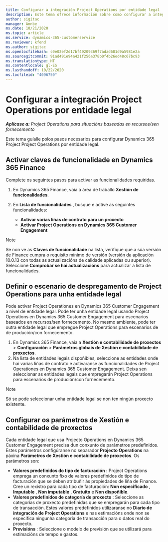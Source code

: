 ```yaml
---
title: Configurar a integración Project Operations por entidade legal
description: Este tema ofrece información sobre como configurar a integración por entidade legal en Project Operations.
author: sigitac
manager: Annbe
ms.date: 10/21/2020
ms.topic: article
ms.service: dynamics-365-customerservice
ms.reviewer: kfend
ms.author: sigitac
ms.openlocfilehash: c0e02ef2d17bf49209369f7adad681d9a5981e2a
ms.sourcegitcommit: 91ad491e94a421f256a378b0f4b26ed48c67bc93
ms.translationtype: HT
ms.contentlocale: gl-ES
ms.lasthandoff: 10/22/2020
ms.locfileid: "4096750"
---
```

# <a name="configure-project-operations-integration-per-legal-entity"></a>Configurar a integración Project Operations por entidade legal 

_**Aplícase a:** Project Operations para situacións baseadas en recursos/sen fornecemento_

Este tema guíalle polos pasos necesarios para configurar Dynamics 365 Project Project Operations por entidade legal.

## <a name="enable-feature-keys-in-dynamics-365-finance"></a>Activar claves de funcionalidade en Dynamics 365 Finance

Complete os seguintes pasos para activar as funcionalidades requiridas.

1. En Dynamics 365 Finance, vaia á área de traballo **Xestión de funcionalidades**.
2. En **Lista de funcionalidades** , busque e active as seguintes funcionalidades:
  
    - **Activar varias liñas de contrato para un proxecto**
    - **Activar Project Operations en Dynamics 365 Customer Engagement**

> [!NOTE]
> Se non ve as **Claves de funcionalidade** na lista, verifique que a súa versión de Finance cumpra o requisito mínimo de versión (versión da aplicación 10.0.13 con todas as actualizacións de calidade aplicadas ou superior). Seleccione **Comprobar se hai actualizacións** para actualizar a lista de funcionalidades.

## <a name="define-the-project-operations-deployment-scenario-for-a-legal-entity"></a>Definir o escenario de despregamento de Project Operations para unha entidade legal

Pode activar Project Operationes en Dynamics 365 Customer Engagement a nivel de entidade legal. Pode ter unha entidade legal usando Project Operations en Dynamics 365 Customer Engagement para escenarios baseados en recursos/sen fornecemento. No mesmo ambiente, pode ter outra entidade legal que empregue Project Operations para escenarios de de produción/con fornecemento.

1. En Dynamics 365 Finance, vaia a **Xestión e contabilidade de proxectos** > **Configuración** > **Parámetros globais de Xestión e contabilidade de proxectos**.
2. Na lista de entidades legais dispoñibles, seleccione as entidades onde hai varias liñas de contrato e activaranse as funcionalidades de Project Operationes en Dynamics 365 Customer Engagement. Deixa sen seleccionar as entidades legais que empregarán Project Operations para escenarios de produción/con fornecemento.

> [!NOTE]
> Só se pode seleccionar unha entidade legal se non ten ningún proxecto existente.

## <a name="configure-project-management-and-accounting-parameters"></a>Configurar os parámetros de Xestión e contabilidade de proxectos

Cada entidade legal que usa Projecto Operations en Dynamics 365 Customer Engagement precisa dun conxunto de parámetros predefinidos. Estes parámetros configúranse no separador **Projecto Operations** na páxina **Parámetros de Xestión e contabilidade de proxectos**. Os parámetros son:

  - **Valores predefinidos do tipo de facturación** : Project Operations emprega un conxunto fixo de valores predefinidos do tipo de facturación que se deben atribuñir ás propiedades de liña de Finance. Cree un rexistro para cada tipo de facturación: **Non especificado** , **Imputable** , **Non imputable** , **Gratuíto** e **Non dispoñible**.
  - **Valores predefinidos de categoría de proxecto** : Seleccione as categorías de proxecto predefinidas que se empregarán para cada tipo de transacción. Estes valores predefinidos utilizaranse no **Diario de integración de Project Operations** e nas estimacións onde non se especifica ningunha categoría de transacción para o datos real do proxecto.
  - **Previsións** : Seleccione o modelo de previsión que se utilizará para estimacións de tempo e gastos.
